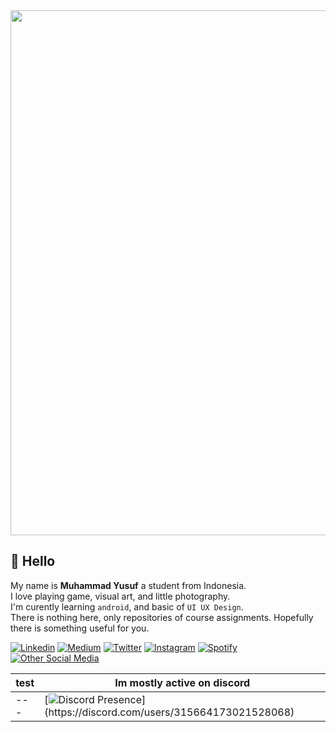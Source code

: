 <!-- 
**M16Yusuf/M16Yusuf** is a ✨ _special_ ✨ repository because its `README.md` (this file) appears on your GitHub profile. -->

<a href="https://linktr.ee/M16Yusuf" target="#">
    <img align="center" width="840px" src="https://i.imgur.com/wZaLJ4Z.png">
</a>

## :wave: Hello 

My name is **Muhammad Yusuf** a student from Indonesia. <br>
I love playing game, visual art, and little photography. <br>
I'm curently learning `android`, and basic of `UI UX Design`. <br>
There is nothing here, only repositories of course assignments.
Hopefully there is something useful for you.

<!-- Portfolio <a href="https://m16yusuf.carrd.co"> **Click here** </a> -->

 <!-- <details><summary> Github stats (Click to expand!)</summary> 
[![Top Langs](https://github-readme-stats.vercel.app/api/top-langs/?username=M16Yusuf&layout=compact&theme=tokyonight)](https://github.com/M16Yusuf/github-readme-stats)
 [![m16yusuf's github stats](https://github-readme-stats.vercel.app/api?username=M16Yusuf&show_icons=true&theme=tokyonight)](https://github.com/M16Yusuf/github-readme-stats)
 </details> -->

<!-- ## 🛠️ Tools, Languages, and Frameworks I Know and Study

![Java](https://img.shields.io/badge/Java-ED8B00?style=flat&logo=java&logoColor=white)
![JavaScript](https://img.shields.io/badge/JavaScript-323330?style=flat&logo=javascript&logoColor=F7DF1E)
![PHP](https://img.shields.io/badge/PHP-777BB4?style=flat&logo=php&logoColor=white)
![Bootstrap](https://img.shields.io/badge/Bootstrap-563D7C?style=flat&logo=bootstrap&logoColor=white)
![Codeigniter](https://img.shields.io/badge/Codeigniter-EF4223?style=flat&logo=codeigniter&logoColor=white)
![Laravel](https://img.shields.io/badge/Laravel-FF2D20?style=flat&logo=laravel&logoColor=white)

![VSCode](https://img.shields.io/badge/-VSCode-007ACC?style=flat&logo=visual-studio-code&logoColor=white)
![Android Studio](https://img.shields.io/badge/-Android%20Studio-3DDC84?style=flat&logo=android-studio&logoColor=white)
![Git](https://img.shields.io/badge/-Git-F05032?style=flat&logo=git&logoColor=white)
![GitHub](https://img.shields.io/badge/-Github-181717?style=flat&logo=github&logoColor=white)
![Figma](https://img.shields.io/badge/-Figma-F24E1E?style=flat&logo=figma&logoColor=white)
![Miro](https://img.shields.io/badge/-Miro-FFD02F?style=flat&logo=miro&logoColor=white) -->


[![Linkedin](https://img.shields.io/badge/LinkedIn-0077B5?style=flat&logo=linkedin&logoColor=white)](https://www.linkedin.com/in/m16yusuf/)
[![Medium](https://img.shields.io/badge/Medium-000000?style=flat&logo=Medium&logoColor=white)](https://medium.com/@m16yusuf)
[![Twitter](https://img.shields.io/badge/Twitter-0077b5?style=flat&logo=Twitter&logoColor=white)](https://twitter.com/M16Yusuf)
[![Instagram](https://img.shields.io/badge/Instagram-E4405F?style=flat&logo=Instagram&logoColor=white)](https://www.instagram.com/M16Yusuf/)
[![Spotify](https://img.shields.io/badge/Spotify-1ED760?style=flat&logo=Spotify&logoColor=white)](https://open.spotify.com/user/317neqyhvguhqivgdisjf5rvzgia?si=9520bb73572f4044&nd=1)
[![Other Social Media](https://img.shields.io/badge/Linktree-27b876?style=flat&logo=Linktree&logoColor=white)](https://linktr.ee/M16Yusuf)



 | test | Im mostly active on discord | 
 | --- |---|
 | --- | [![Discord Presence](https://lanyard.cnrad.dev/api/315664173021528068?hideBadges=false&idleMessage=currently%20offline%20...)](https://discord.com/users/315664173021528068)|  |

